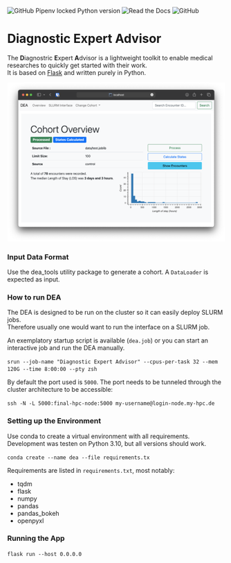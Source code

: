 ![GitHub Pipenv locked Python version](https://img.shields.io/github/pipenv/locked/python-version/jrc-combine/dea?style=for-the-badge) ![Read the Docs](https://img.shields.io/readthedocs/diagnostic-expert-advisor?style=for-the-badge) ![GitHub](https://img.shields.io/github/license/jrc-combine/dea?style=for-the-badge)
# Diagnostic Expert Advisor
The **D**iagnostric **E**xpert **A**dvisor is a lightweight toolkit to enable medical researches to quickly get started with their work.  
It is based on [Flask](https://github.com/pallets/flask) and written purely in Python.  

![](https://raw.githubusercontent.com/JRC-COMBINE/DEA/2cb2fa289e91d9aceae809ac30f624f8cb7968c1/img/cohort_overview.png)

### Input Data Format

Use the dea_tools utility package to generate a cohort. A `DataLoader` is expected as input.

### How to run DEA

The DEA is designed to be run on the cluster so it can easily deploy SLURM jobs.  
Therefore usually one would want to run the interface on a SLURM job.  

An exemplatory startup script is available (`dea.job`) or you can start an interactive job and run the DEA manually.  

`srun --job-name "Diagnostic Expert Advisor" --cpus-per-task 32 --mem 120G --time 8:00:00 --pty zsh`

By default the port used is `5000`. The port needs to be tunneled through the cluster architecture to be accessible:  

`ssh -N -L 5000:final-hpc-node:5000 my-username@login-node.my-hpc.de`

### Setting up the Environment

Use conda to create a virtual environment with all requirements.  
Development was testen on Python 3.10, but all versions should work.  

`conda create --name dea --file requirements.tx`

Requirements are listed in `requirements.txt`, most notably:  

- tqdm
- flask
- numpy
- pandas
- pandas_bokeh
- openpyxl

### Running the App

`flask run --host 0.0.0.0`
